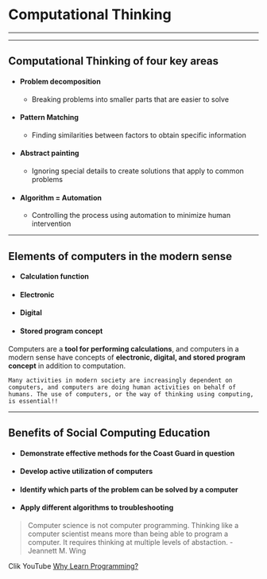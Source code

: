 # Computational Thinking
________________________
--------------------------


## Computational Thinking of four key areas
* #### Problem decomposition
    - Breaking problems into smaller parts that are easier to solve
* #### Pattern Matching
    - Finding similarities between factors to obtain specific information
* #### Abstract painting
    - Ignoring special details to create solutions that apply to common problems
* #### Algorithm = Automation
    - Controlling the process using automation to minimize human intervention

---------------------------------------------------

## Elements of computers in the modern sense
* #### Calculation function
* #### Electronic
* #### Digital
* #### Stored program concept

Computers are a **tool for performing calculations**, and computers in a modern sense have concepts of **electronic, digital, and stored program concept** in addition to computation.

```
Many activities in modern society are increasingly dependent on computers, and computers are doing human activities on behalf of humans. The use of computers, or the way of thinking using computing, is essential!!
```
--------------------------------------------------
## Benefits of Social Computing Education
* #### Demonstrate effective methods for the Coast Guard in question
* #### Develop active utilization of computers
* #### Identify which parts of the problem can be solved by a computer
* #### Apply different algorithms to troubleshooting



> Computer science is not computer programming. Thinking like a computer scientist means more than being able to program a computer. It requires thinking at multiple levels of abstaction. -Jeannett M. Wing

Clik YouTube [Why Learn Programming?](https://www.youtube.com/watch?v=SESuctdE9vM)



